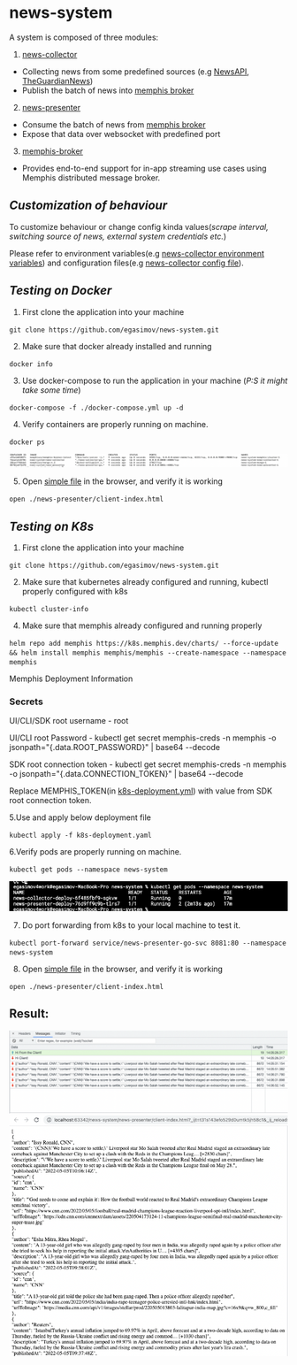 # news-system

A system is composed of three modules:

1. [news-collector](./news-collector)
* Collecting news from some predefined sources
(e.g [NewsAPI](https://documenter.getpostman.com/view/3479169/Szf7zncp?version=latest#intro), [TheGuardianNews](https://content.guardianapis.com))
* Publish the batch of news into [memphis broker](https://github.com/memphisdev/memphis-broker)

2. [news-presenter](./news-presenter)
* Consume the batch of news from [memphis broker](https://github.com/memphisdev/memphis-broker)
* Expose that data over websocket with predefined port

3. [memphis-broker](https://github.com/memphisdev/memphis-broker)
*  Provides end-to-end support for in-app streaming use cases using Memphis distributed message broker.

## _Customization of behaviour_
To customize 
behaviour or change config kinda values(_scrape interval, switching source of news, external system credentials etc._)

Please refer to environment variables(e.g [news-collector environment variables](./news-collector/.env.local)) and configuration files(e.g [news-collector config file](./news-collector/config/config.json)).

## _Testing on Docker_

1. First clone the application into your machine

``git clone https://github.com/egasimov/news-system.git``

2. Make sure that docker already installed and running

``docker info``

3. Use docker-compose to run the application in your machine (_P:S it might take some time_)

``docker-compose -f ./docker-compose.yml up -d``

4. Verify containers are properly running on machine.

``docker ps``

![alt text](./doc/output-docker-ps.png)

5. Open [simple file](./news-presenter/client-index.html) in the browser, and verify it is working

``open ./news-presenter/client-index.html``


## _Testing on K8s_
1. First clone the application into your machine

``git clone https://github.com/egasimov/news-system.git``

2. Make sure that kubernetes already configured and running, kubectl properly configured with k8s

``kubectl cluster-info``

4. Make sure that memphis already configured and running properly

``helm repo add memphis https://k8s.memphis.dev/charts/ --force-update && helm install memphis memphis/memphis --create-namespace --namespace memphis``

Memphis Deployment Information
### Secrets ###
UI/CLI/SDK root username        - root

UI/CLI root Password            - kubectl get secret memphis-creds -n memphis -o jsonpath="{.data.ROOT_PASSWORD}" | base64 --decode

SDK root connection token       - kubectl get secret memphis-creds -n memphis -o jsonpath="{.data.CONNECTION_TOKEN}" | base64 --decode

Replace MEMPHIS_TOKEN(in [k8s-deployment.yml](./k8s-deployment.yaml)) with value from SDK root connection token.

5.Use and apply below deployment file 

``kubectl apply -f k8s-deployment.yaml``

6.Verify pods are properly running on machine.

``kubectl get pods --namespace news-system``

![alt text](./doc/output-k8s-get-pods.png)

7. Do port forwarding from k8s to your local machine to test it.

``kubectl port-forward service/news-presenter-go-svc 8081:80 --namespace news-system``

8. Open [simple file](./news-presenter/client-index.html) in the browser, and verify it is working

``open ./news-presenter/client-index.html``

## Result:
![alt text](./doc/output_1.png)
![alt text](./doc/output_2.png)
